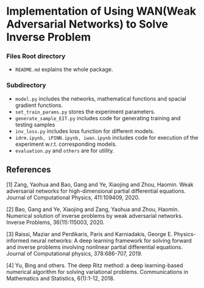 # Implementation of Using WAN(Weak Adversarial Networks) to Solve Inverse Problem

### Files Root directory

* `README.md` explains the whole package.

### Subdirectory

* `model.py` includes the networks, mathematical functions and spacial gradient functions.
* `set_train_params.py` stores the experiment parameters.
* `generate_sample_EIT.py` includes code for generating training and testing samples
* `inv_loss.py` includes loss function for different models.
* `idrm.ipynb, iPINN.ipynb, iwan.ipynb` includes code for execution of the experiment w.r.t. corresponding models.
* `evaluation.py` and `others` are for utility.


## References
<a id="1">[1]</a> 
Zang, Yaohua and Bao, Gang and Ye, Xiaojing and Zhou, Haomin.
Weak adversarial networks for high-dimensional partial differential equations.
Journal of Computational Physics, 411:109409, 2020.

<a id="2">[2]</a> 
Bao, Gang and Ye, Xiaojing and Zang, Yaohua and Zhou, Haomin.
Numerical solution of inverse problems by weak adversarial networks.
Inverse Problems, 36(11):115003, 2020.

<a id='3'>[3]</a> 
Raissi, Maziar and Perdikaris, Paris and Karniadakis, George E.
Physics-informed neural networks: A deep learning framework for solving forward and inverse problems involving nonlinear partial differential equations.
Journal of Computational physics, 378:686-707, 2019.

<a id='4'>[4]</a> 
Yu, Bing and others.
The deep Ritz method: a deep learning-based numerical algorithm for solving variational problems.
Communications in Mathematics and Statistics, 6(1):1-12, 2018.

